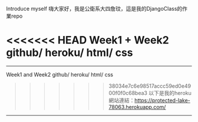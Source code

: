 Introduce myself
嗨大家好，我是公衛系大四詹玟，這是我的DjangoClass的作業repo

<<<<<<< HEAD
Week1 + Week2  github/ heroku/ html/ css
=======
---
Week1 and Week2  github/ heroku/ html/ css
>>>>>>> 38034e7c6e98517accc59ed0e4900f0f0c68bea3
以下是我的heroku網站連結：https://protected-lake-78063.herokuapp.com/

---
